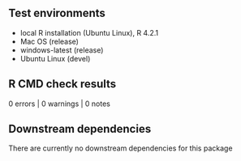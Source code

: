 ## Test environments
* local R installation (Ubuntu Linux), R 4.2.1
* Mac OS (release)
* windows-latest (release)
* Ubuntu Linux (devel)

## R CMD check results

0 errors | 0 warnings | 0 notes


## Downstream dependencies

There are currently no downstream dependencies for this package
